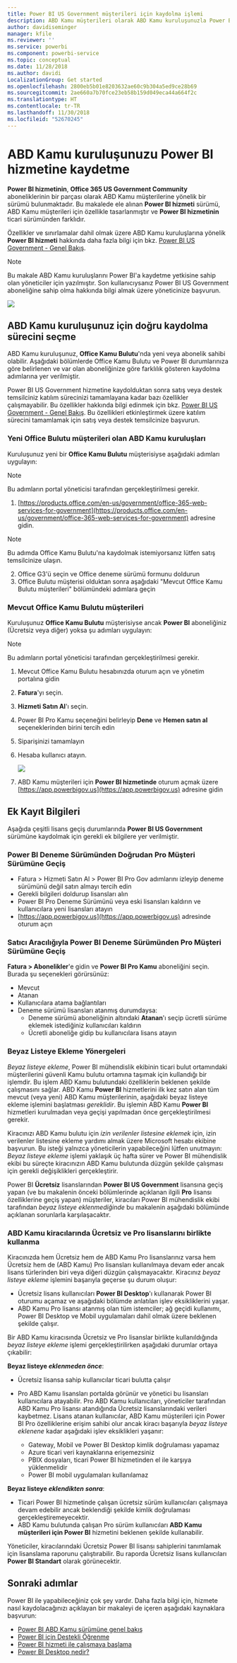 ```yaml
---
title: Power BI US Government müşterileri için kaydolma işlemi
description: ABD Kamu müşterileri olarak ABD Kamu kuruluşunuzla Power BI US Government hizmetine kaydolmayı öğrenin
author: davidiseminger
manager: kfile
ms.reviewer: ''
ms.service: powerbi
ms.component: powerbi-service
ms.topic: conceptual
ms.date: 11/28/2018
ms.author: davidi
LocalizationGroup: Get started
ms.openlocfilehash: 2800eb5b01e8203632ae60c9b304a5ed9ce28b69
ms.sourcegitcommit: 2ae660a7b70fce23eb58b159d049eca44a664f2c
ms.translationtype: HT
ms.contentlocale: tr-TR
ms.lasthandoff: 11/30/2018
ms.locfileid: "52670245"
---
```

# <a name="enroll-your-us-government-organization-in-the-power-bi-service"></a>ABD Kamu kuruluşunuzu Power BI hizmetine kaydetme
**Power BI hizmetinin**, **Office 365 US Government Community** aboneliklerinin bir parçası olarak ABD Kamu müşterilerine yönelik bir sürümü bulunmaktadır. Bu makalede ele alınan **Power BI hizmeti** sürümü, ABD Kamu müşterileri için özellikle tasarlanmıştır ve **Power BI hizmetinin** ticari sürümünden farklıdır.

Özellikler ve sınırlamalar dahil olmak üzere ABD Kamu kuruluşlarına yönelik **Power BI hizmeti** hakkında daha fazla bilgi için bkz. [Power BI US Government - Genel Bakış](service-govus-overview.md).

> [!NOTE]
> Bu makale ABD Kamu kuruluşlarını Power BI'a kaydetme yetkisine sahip olan yöneticiler için yazılmıştır. Son kullanıcıysanız Power BI US Government aboneliğine sahip olma hakkında bilgi almak üzere yöneticinize başvurun.
> 
> 

![](media/service-govus-signup/service_govus_signup_1.png)

## <a name="select-the-right-sign-up-process-for-your-us-government-organization"></a>ABD Kamu kuruluşunuz için doğru kaydolma sürecini seçme
ABD Kamu kuruluşunuz, **Office Kamu Bulutu**'nda yeni veya abonelik sahibi olabilir. Aşağıdaki bölümlerde Office Kamu Bulutu ve Power BI durumlarınıza göre belirlenen ve var olan aboneliğinize göre farklılık gösteren kaydolma adımlarına yer verilmiştir.

Power BI US Government hizmetine kaydolduktan sonra satış veya destek temsilciniz katılım sürecinizi tamamlayana kadar bazı özellikler çalışmayabilir. Bu özellikler hakkında bilgi edinmek için bkz. [Power BI US Government - Genel Bakış](service-govus-overview.md). Bu özellikleri etkinleştirmek üzere katılım sürecini tamamlamak için satış veya destek temsilcinize başvurun.

### <a name="us-government-organizations-that-are-new-office-cloud-customers"></a>Yeni Office Bulutu müşterileri olan ABD Kamu kuruluşları
Kuruluşunuz yeni bir **Office Kamu Bulutu** müşterisiyse aşağıdaki adımları uygulayın:

> [!NOTE]
> Bu adımların portal yöneticisi tarafından gerçekleştirilmesi gerekir.
>

1. [https://products.office.com/en-us/government/office-365-web-services-for-government](https://products.office.com/en-us/government/office-365-web-services-for-government) adresine gidin.

>[!NOTE]
>Bu adımda Office Kamu Bulutu'na kaydolmak istemiyorsanız lütfen satış temsilcinize ulaşın.
>

2. Office G3'ü seçin ve Office deneme sürümü formunu doldurun
3. Office Bulutu müşterisi olduktan sonra aşağıdaki "Mevcut Office Kamu Bulutu müşterileri" bölümündeki adımlara geçin

### <a name="existing-office-government-cloud-customers"></a>Mevcut Office Kamu Bulutu müşterileri
Kuruluşunuz **Office Kamu Bulutu** müşterisiyse ancak **Power BI** aboneliğiniz (Ücretsiz veya diğer) yoksa şu adımları uygulayın:

> [!NOTE]
> Bu adımların portal yöneticisi tarafından gerçekleştirilmesi gerekir.
> 
> 

1. Mevcut Office Kamu Bulutu hesabınızda oturum açın ve yönetim portalına gidin
2. **Fatura**'yı seçin.
3. **Hizmeti Satın Al**'ı seçin.
4. Power BI Pro Kamu seçeneğini belirleyip **Dene** ve **Hemen satın al** seçeneklerinden birini tercih edin
5. Siparişinizi tamamlayın
6. Hesaba kullanıcı atayın.
   
   ![](media/service-govus-signup/service_govus_signup_5.png)
7. ABD Kamu müşterileri için **Power BI hizmetinde** oturum açmak üzere [https://app.powerbigov.us](https://app.powerbigov.us) adresine gidin

## <a name="additional-signup-information"></a>Ek Kayıt Bilgileri
Aşağıda çeşitli lisans geçiş durumlarında **Power BI US Government** sürümüne kaydolmak için gerekli ek bilgilere yer verilmiştir.

### <a name="direct-power-bi-trial-to-pro-customer-onboarding"></a>Power BI Deneme Sürümünden Doğrudan Pro Müşteri Sürümüne Geçiş
* Fatura > Hizmeti Satın Al > Power BI Pro Gov adımlarını izleyip deneme sürümünü değil satın almayı tercih edin
* Gerekli bilgileri doldurup lisansları alın
* Power BI Pro Deneme Sürümünü veya eski lisansları kaldırın ve kullanıcılara yeni lisansları atayın
* [https://app.powerbigov.us](https://app.powerbigov.us) adresinde oturum açın

### <a name="reseller-power-bi-trial-to-pro-customer-onboarding"></a>Satıcı Aracılığıyla Power BI Deneme Sürümünden Pro Müşteri Sürümüne Geçiş
**Fatura > Abonelikler**'e gidin ve **Power BI Pro Kamu** aboneliğini seçin. Burada şu seçenekleri görürsünüz:

* Mevcut
* Atanan
* Kullanıcılara atama bağlantıları
* Deneme sürümü lisansları atanmış durumdaysa:
  * Deneme sürümü aboneliğinin altındaki **Atanan**'ı seçip ücretli sürüme eklemek istediğiniz kullanıcıları kaldırın
  * Ücretli aboneliğe gidip bu kullanıcılara lisans atayın

### <a name="whitelisting-instructions"></a>Beyaz Listeye Ekleme Yönergeleri
*Beyaz listeye ekleme*, Power BI mühendislik ekibinin ticari bulut ortamındaki müşterilerini güvenli Kamu bulutu ortamına taşımak için kullandığı bir işlemdir. Bu işlem ABD Kamu bulutundaki özelliklerin beklenen şekilde çalışmasını sağlar. ABD Kamu **Power BI** hizmetlerini ilk kez satın alan tüm mevcut (veya yeni) ABD Kamu müşterilerinin, aşağıdaki beyaz listeye ekleme işlemini başlatması *gereklidir*. Bu işlemin ABD Kamu **Power BI** hizmetleri kurulmadan veya geçişi yapılmadan önce gerçekleştirilmesi gerekir. 

Kiracınızı ABD Kamu bulutu için *izin verilenler listesine eklemek* için, izin verilenler listesine ekleme yardımı almak üzere Microsoft hesabı ekibine başvurun. Bu isteği yalnızca yöneticilerin yapabileceğini lütfen unutmayın: *Beyaz listeye ekleme* işlemi yaklaşık üç hafta sürer ve Power BI mühendislik ekibi bu süreçte kiracınızın ABD Kamu bulutunda düzgün şekilde çalışması için gerekli değişiklikleri gerçekleştirir.

Power BI **Ücretsiz** lisanslarından **Power BI US Government** lisansına geçiş yapan (ve bu makalenin önceki bölümlerinde açıklanan ilgili **Pro** lisansı özelliklerine geçiş yapan) müşteriler, kiracıları Power BI mühendislik ekibi tarafından *beyaz listeye eklenmediğinde* bu makalenin aşağıdaki bölümünde açıklanan sorunlarla karşılaşacaktır.

### <a name="mixed-free-and-pro-licenses-in-us-government-tenants"></a>ABD Kamu kiracılarında Ücretsiz ve Pro lisanslarını birlikte kullanma
Kiracınızda hem Ücretsiz hem de ABD Kamu Pro lisanslarınız varsa hem Ücretsiz hem de (ABD Kamu) Pro lisansları kullanılmaya devam eder ancak lisans türlerinden biri veya diğeri düzgün çalışmayacaktır. Kiracınız *beyaz listeye ekleme* işlemini başarıyla geçerse şu durum oluşur:

* Ücretsiz lisans kullanıcıları **Power BI Desktop**'ı kullanarak Power BI oturumu açamaz ve aşağıdaki bölümde anlatılan işlev eksikliklerini yaşar.
* ABD Kamu Pro lisansı atanmış olan tüm istemciler; ağ geçidi kullanımı, Power BI Desktop ve Mobil uygulamaları dahil olmak üzere beklenen şekilde çalışır.

Bir ABD Kamu kiracısında Ücretsiz ve Pro lisanslar birlikte kullanıldığında *beyaz listeye ekleme* işlemi gerçekleştirilirken aşağıdaki durumlar ortaya çıkabilir:

**Beyaz listeye *eklenmeden önce***:

* Ücretsiz lisansa sahip kullanıcılar ticari bulutta çalışır
* Pro ABD Kamu lisansları portalda görünür ve yönetici bu lisansları kullanıcılara atayabilir. Pro ABD Kamu kullanıcıları, yöneticiler tarafından ABD Kamu Pro lisansı atandığında Ücretsiz lisanslarındaki verileri kaybetmez. Lisans atanan kullanıcılar, ABD Kamu müşterileri için Power BI Pro özelliklerine erişim sahibi olur ancak kiracı başarıyla *beyaz listeye eklenene* kadar aşağıdaki işlev eksiklikleri yaşanır:
  
  * Gateway, Mobil ve Power BI Desktop kimlik doğrulaması yapamaz
  * Azure ticari veri kaynaklarına erişemezsiniz
  * PBIX dosyaları, ticari Power BI hizmetinden el ile karşıya yüklenmelidir
  * Power BI mobil uygulamaları kullanılamaz

**Beyaz listeye *eklendikten sonra***:

* Ticari Power BI hizmetinde çalışan ücretsiz sürüm kullanıcıları çalışmaya devam edebilir ancak beklendiği şekilde kimlik doğrulaması gerçekleştiremeyecektir.
* ABD Kamu bulutunda çalışan Pro sürüm kullanıcıları **ABD Kamu müşterileri için Power BI** hizmetini beklenen şekilde kullanabilir.

Yöneticiler, kiracılarındaki Ücretsiz Power BI lisansı sahiplerini tanımlamak için lisanslama raporunu çalıştırabilir. Bu raporda Ücretsiz lisans kullanıcıları **Power BI Standart** olarak görünecektir.

## <a name="next-steps"></a>Sonraki adımlar
Power BI ile yapabileceğiniz çok şey vardır. Daha fazla bilgi için, hizmete nasıl kaydolacağınızı açıklayan bir makaleyi de içeren aşağıdaki kaynaklara başvurun:

* [Power BI ABD Kamu sürümüne genel bakış](service-govus-overview.md)
* [Power BI için Destekli Öğrenme](guided-learning/gettingstarted.yml?tutorial-step=1)
* [Power BI hizmeti ile çalışmaya başlama](service-get-started.md)
* [Power BI Desktop nedir?](desktop-what-is-desktop.md)

